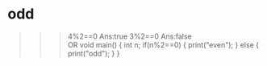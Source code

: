 # odd
>>>4%2==0
Ans:true
>>>3%2==0
Ans:false       
OR
void main()
{
int n;
if(n%2==0)
{
print("even");
}
else
{
print("odd");
}
}
